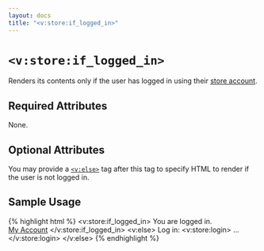 ```yaml
---
layout: docs
title: "<v:store:if_logged_in>"
---
```


# `<v:store:if_logged_in>`

Renders its contents only if the user has logged in using their [store
account](/backstage.customers/).

## Required Attributes

None.

## Optional Attributes

You may provide a [`<v:else>`](/v_else/) tag after this tag to specify
HTML to render if the user is not logged in.

## Sample Usage

{% highlight html %}
<v:store:if_logged_in>
 You are logged in.  
 <a href="/account">My Account</a>
</v:store:if_logged_in>
<v:else>
 Log in: 
 <v:store:login>
  ...
 </v:store:login>
</v:else>
{% endhighlight %}
